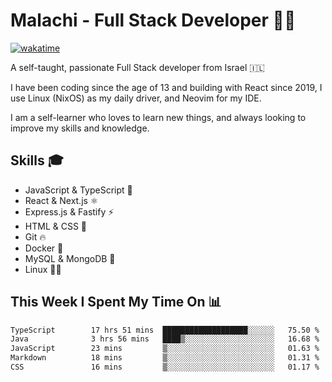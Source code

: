 # Malachi - Full Stack Developer 🚀🔥
[![wakatime](https://wakatime.com/badge/user/112ec769-e669-4b78-a46f-cf4343930741.svg)](https://wakatime.com/@112ec769-e669-4b78-a46f-cf4343930741)

A self-taught, passionate Full Stack developer from Israel 🇮🇱

I have been coding since the age of 13 and building with React since 2019, I use Linux (NixOS) as my daily driver, and Neovim for my IDE.

I am a self-learner who loves to learn new things, and always looking to improve my skills and knowledge.

## Skills 🎓
- JavaScript & TypeScript 💎
- React & Next.js ⚛️
- Express.js & Fastify ⚡️
- HTML & CSS 🎨
- Git 🔥
- Docker 🐳
- MySQL & MongoDB 💾
- Linux 👨‍💻

## This Week I Spent My Time On 📊
<!--START_SECTION:waka-->

```txt
TypeScript        17 hrs 51 mins  ███████████████████░░░░░░   75.50 %
Java              3 hrs 56 mins   ████▒░░░░░░░░░░░░░░░░░░░░   16.68 %
JavaScript        23 mins         ▒░░░░░░░░░░░░░░░░░░░░░░░░   01.63 %
Markdown          18 mins         ▒░░░░░░░░░░░░░░░░░░░░░░░░   01.31 %
CSS               16 mins         ▒░░░░░░░░░░░░░░░░░░░░░░░░   01.17 %
```

<!--END_SECTION:waka-->
